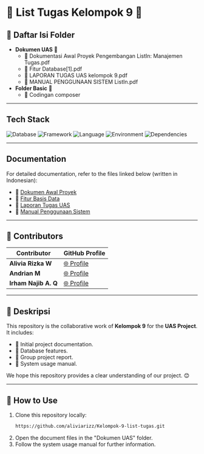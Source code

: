 # 🌟 List Tugas Kelompok 9 🌟

## 📂 Daftar Isi Folder
- **Dokumen UAS** 📄
  - 📘 Dokumentasi Awal Proyek Pengembangan ListIn: Manajemen Tugas.pdf
  - 📙 Fitur Database[1].pdf
  - 📗 LAPORAN TUGAS UAS kelompok 9.pdf
  - 📕 MANUAL PENGGUNAAN SISTEM ListIn.pdf
- **Folder Basic** 📁
  - 🔧 Codingan composer

---

## Tech Stack
![Database](https://img.shields.io/badge/database-MySQL-green) ![Framework](https://img.shields.io/badge/framework-Yii2-blue) ![Language](https://img.shields.io/badge/language-PHP-blue) ![Environment](https://img.shields.io/badge/environment-Laragon-orange) ![Dependencies](https://img.shields.io/badge/dependencies-Composer-yellow)

---

## Documentation
For detailed documentation, refer to the files linked below (written in Indonesian):

- 📘 [Dokumen Awal Proyek](#)
- 📙 [Fitur Basis Data](#)
- 📗 [Laporan Tugas UAS](#)
- 📕 [Manual Penggunaan Sistem](#)

---

## 🤝 Contributors
| Contributor          | GitHub Profile                                            |
|----------------------|-----------------------------------------------------------|
| **Alivia Rizka W**   | [🌐 Profile](https://github.com/aliviarizz)              |
| **Andrian M**        | [🌐 Profile](https://github.com/driannmlnaa)             |
| **Irham Najib A. Q** | [🌐 Profile](https://github.com/Irham-Najib-Azimul-Qowi) |


---

## 📝 Deskripsi
This repository is the collaborative work of **Kelompok 9** for the **UAS Project**. It includes:
- 📌 Initial project documentation.
- 📌 Database features.
- 📌 Group project report.
- 📌 System usage manual.

We hope this repository provides a clear understanding of our project. 😊

---

## 🚀 How to Use
1. Clone this repository locally:
   ```bash
   https://github.com/aliviarizz/Kelompok-9-list-tugas.git
   ```
2. Open the document files in the "Dokumen UAS" folder.
3. Follow the system usage manual for further information.
